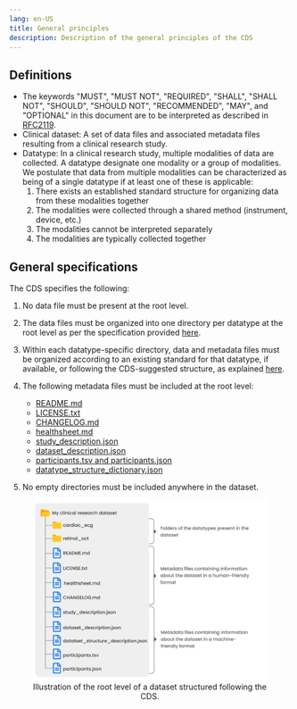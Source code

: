 ```yaml
---
lang: en-US
title: General principles
description: Description of the general principles of the CDS
---
```


## Definitions

- The keywords "MUST", "MUST NOT", "REQUIRED", "SHALL", "SHALL NOT", "SHOULD", "SHOULD NOT", "RECOMMENDED", "MAY", and "OPTIONAL" in this document are to be interpreted as described in [RFC2119](https://www.ietf.org/rfc/rfc2119.txt).
- Clinical dataset: A set of data files and associated metadata files resulting from a clinical research study.
- Datatype: In a clinical research study, multiple modalities of data are collected. A datatype designate one modality or a group of modalities. We postulate that data from multiple modalities can be characterized as being of a single datatype if at least one of these is applicable:
  1. There exists an established standard structure for organizing data from these modalities together
  2. The modalities were collected through a shared method (instrument, device, etc.)
  3. The modalities cannot be interpreted separately
  4. The modalities are typically collected together

## General specifications

The CDS specifies the following:

1. No data file must be present at the root level.
2. The data files must be organized into one directory per datatype at the root level as per the specification provided [here](root-directory-structure.md).
3. Within each datatype-specific directory, data and metadata files must be organized according to an existing standard for that datatype, if available, or following the CDS-suggested structure, as explained [here](root-metadata-files/datatype-directory-structure.md).
4. The following metadata files must be included at the root level:

   - [README.md](root-metadata-files/readme.md)
   - [LICENSE.txt](root-metadata-files/license.md)
   - [CHANGELOG.md](root-metadata-files/changelog.md)
   - [healthsheet.md](root-metadata-files/healthsheet.md)
   - [study_description.json](root-metadata-files/study-description.md)
   - [dataset_description.json](root-metadata-files/dataset-description.md)
   - [participants.tsv and participants.json](root-metadata-files/participants.md)
   - [datatype_structure_dictionary.json](root-metadata-files/datatype-directory-structure.md)

5. No empty directories must be included anywhere in the dataset.

<div align="center">
  <figure>
    <img src="../images/docs/CDS-example.png" alt="cds-example" width="600"/>
    <figcaption> Illustration of the root level of a dataset structured following the CDS. </figcaption>
  </figure>
</div>
